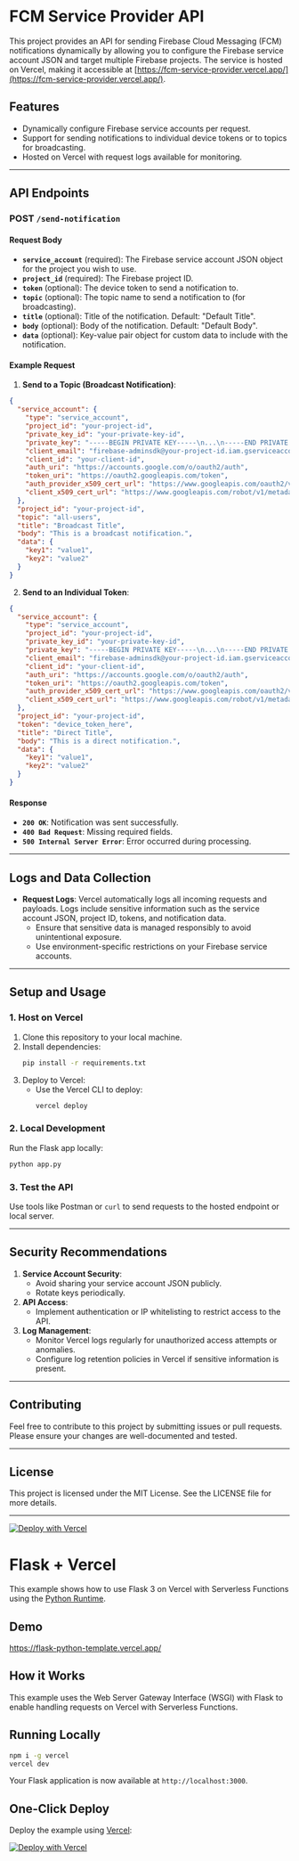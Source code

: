 # FCM Service Provider API

This project provides an API for sending Firebase Cloud Messaging (FCM) notifications dynamically by allowing you to configure the Firebase service account JSON and target multiple Firebase projects. The service is hosted on Vercel, making it accessible at [https://fcm-service-provider.vercel.app/](https://fcm-service-provider.vercel.app/).

## Features
- Dynamically configure Firebase service accounts per request.
- Support for sending notifications to individual device tokens or to topics for broadcasting.
- Hosted on Vercel with request logs available for monitoring.

---

## API Endpoints

### **POST** `/send-notification`

#### **Request Body**
- **`service_account`** (required): The Firebase service account JSON object for the project you wish to use.
- **`project_id`** (required): The Firebase project ID.
- **`token`** (optional): The device token to send a notification to.
- **`topic`** (optional): The topic name to send a notification to (for broadcasting).
- **`title`** (optional): Title of the notification. Default: "Default Title".
- **`body`** (optional): Body of the notification. Default: "Default Body".
- **`data`** (optional): Key-value pair object for custom data to include with the notification.

#### **Example Request**
1. **Send to a Topic (Broadcast Notification)**:
```json
{
  "service_account": {
    "type": "service_account",
    "project_id": "your-project-id",
    "private_key_id": "your-private-key-id",
    "private_key": "-----BEGIN PRIVATE KEY-----\n...\n-----END PRIVATE KEY-----\n",
    "client_email": "firebase-adminsdk@your-project-id.iam.gserviceaccount.com",
    "client_id": "your-client-id",
    "auth_uri": "https://accounts.google.com/o/oauth2/auth",
    "token_uri": "https://oauth2.googleapis.com/token",
    "auth_provider_x509_cert_url": "https://www.googleapis.com/oauth2/v1/certs",
    "client_x509_cert_url": "https://www.googleapis.com/robot/v1/metadata/x509/firebase-adminsdk%40your-project-id.iam.gserviceaccount.com"
  },
  "project_id": "your-project-id",
  "topic": "all-users",
  "title": "Broadcast Title",
  "body": "This is a broadcast notification.",
  "data": {
    "key1": "value1",
    "key2": "value2"
  }
}
```

2. **Send to an Individual Token**:
```json
{
  "service_account": {
    "type": "service_account",
    "project_id": "your-project-id",
    "private_key_id": "your-private-key-id",
    "private_key": "-----BEGIN PRIVATE KEY-----\n...\n-----END PRIVATE KEY-----\n",
    "client_email": "firebase-adminsdk@your-project-id.iam.gserviceaccount.com",
    "client_id": "your-client-id",
    "auth_uri": "https://accounts.google.com/o/oauth2/auth",
    "token_uri": "https://oauth2.googleapis.com/token",
    "auth_provider_x509_cert_url": "https://www.googleapis.com/oauth2/v1/certs",
    "client_x509_cert_url": "https://www.googleapis.com/robot/v1/metadata/x509/firebase-adminsdk%40your-project-id.iam.gserviceaccount.com"
  },
  "project_id": "your-project-id",
  "token": "device_token_here",
  "title": "Direct Title",
  "body": "This is a direct notification.",
  "data": {
    "key1": "value1",
    "key2": "value2"
  }
}
```

#### **Response**
- **`200 OK`**: Notification was sent successfully.
- **`400 Bad Request`**: Missing required fields.
- **`500 Internal Server Error`**: Error occurred during processing.

---

## Logs and Data Collection
- **Request Logs**: Vercel automatically logs all incoming requests and payloads. Logs include sensitive information such as the service account JSON, project ID, tokens, and notification data.
  - Ensure that sensitive data is managed responsibly to avoid unintentional exposure.
  - Use environment-specific restrictions on your Firebase service accounts.

---

## Setup and Usage

### **1. Host on Vercel**
1. Clone this repository to your local machine.
2. Install dependencies:
   ```bash
   pip install -r requirements.txt
   ```
3. Deploy to Vercel:
   - Use the Vercel CLI to deploy:
     ```bash
     vercel deploy
     ```

### **2. Local Development**
Run the Flask app locally:
```bash
python app.py
```

### **3. Test the API**
Use tools like Postman or `curl` to send requests to the hosted endpoint or local server.

---

## Security Recommendations
1. **Service Account Security**:
   - Avoid sharing your service account JSON publicly.
   - Rotate keys periodically.
2. **API Access**:
   - Implement authentication or IP whitelisting to restrict access to the API.
3. **Log Management**:
   - Monitor Vercel logs regularly for unauthorized access attempts or anomalies.
   - Configure log retention policies in Vercel if sensitive information is present.

---

## Contributing
Feel free to contribute to this project by submitting issues or pull requests. Please ensure your changes are well-documented and tested.

---

## License
This project is licensed under the MIT License. See the LICENSE file for more details.


<hr>


[![Deploy with Vercel](https://vercel.com/button)](https://vercel.com/new/clone?repository-url=https%3A%2F%2Fgithub.com%2Fvercel%2Fexamples%2Ftree%2Fmain%2Fpython%2Fflask3&demo-title=Flask%203%20%2B%20Vercel&demo-description=Use%20Flask%203%20on%20Vercel%20with%20Serverless%20Functions%20using%20the%20Python%20Runtime.&demo-url=https%3A%2F%2Fflask3-python-template.vercel.app%2F&demo-image=https://assets.vercel.com/image/upload/v1669994156/random/flask.png)

# Flask + Vercel

This example shows how to use Flask 3 on Vercel with Serverless Functions using the [Python Runtime](https://vercel.com/docs/concepts/functions/serverless-functions/runtimes/python).

## Demo

https://flask-python-template.vercel.app/

## How it Works

This example uses the Web Server Gateway Interface (WSGI) with Flask to enable handling requests on Vercel with Serverless Functions.

## Running Locally

```bash
npm i -g vercel
vercel dev
```

Your Flask application is now available at `http://localhost:3000`.

## One-Click Deploy

Deploy the example using [Vercel](https://vercel.com?utm_source=github&utm_medium=readme&utm_campaign=vercel-examples):

[![Deploy with Vercel](https://vercel.com/button)](https://vercel.com/new/clone?repository-url=https%3A%2F%2Fgithub.com%2Fvercel%2Fexamples%2Ftree%2Fmain%2Fpython%2Fflask3&demo-title=Flask%203%20%2B%20Vercel&demo-description=Use%20Flask%203%20on%20Vercel%20with%20Serverless%20Functions%20using%20the%20Python%20Runtime.&demo-url=https%3A%2F%2Fflask3-python-template.vercel.app%2F&demo-image=https://assets.vercel.com/image/upload/v1669994156/random/flask.png)
